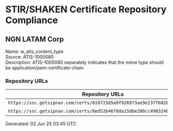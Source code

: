 # STIR/SHAKEN Certificate Repository Compliance

## NGN LATAM Corp

Name: w_atis_content_type\
Source: ATIS-1000080\
Description: ATIS-1000080 separately indicates that the mime type should be application/pem-certificate-chain
### Repository URLs

| Repository URLs | Not After |  Problems | Link |
|-----------------|-----------|-----------|------|
| `https://ssc.getsipnav.com/certs/810723d5a9f926973ae9e237f68202bf55cbb52f` | 05&#160;Aug&#160;25&#160;15:31&#160;UTC | true | [view](../../REPOS/3863f7efc1b596aa060491ef5a55879b6754040e/README.md) |
| `https://ssc.getsipnav.com/certs/8ed52b46f8da15dbe280cc4903246263747104e0` | 07&#160;Aug&#160;24&#160;16:31&#160;UTC | true | [view](../../REPOS/d250bf8e4d1221d5c67b6c5962c705ff613bca2e/README.md) |


Generated: 02 Jun 25 03:45 UTC